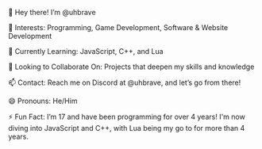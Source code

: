 👋 Hey there! I’m @uhbrave

👀 Interests: Programming, Game Development, Software & Website Development

🌱 Currently Learning: JavaScript, C++, and Lua

💞️ Looking to Collaborate On: Projects that deepen my skills and knowledge

📫 Contact: Reach me on Discord at @uhbrave, and let’s go from there!

😄 Pronouns: He/Him

⚡ Fun Fact: I’m 17 and have been programming for over 4 years! I'm now diving into JavaScript and C++, with Lua being my go to for more than 4 years.
